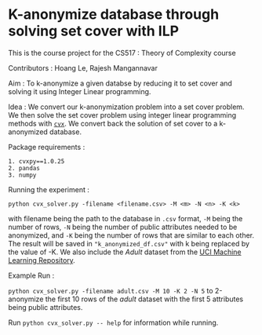 # K-anonymize database through solving set cover with ILP

This is the course project for the CS517 : Theory of Complexity course 

Contributors : Hoang Le, Rajesh Mangannavar

Aim : To k-anonymize a given databse by reducing it to set cover and solving it using Integer Linear programming. 

Idea : We convert our k-anonymization problem into a set cover problem. We then solve the set cover problem using integer linear programming methods with [`cvx`](https://github.com/cvxgrp/cvxpy). We convert back the solution of set cover to a k-anonymized database.

Package requirements :
```
1. cvxpy==1.0.25
2. pandas
3. numpy
```
Running the experiment : 

```python cvx_solver.py -filename <filename.csv> -M <m> -N <n> -K <k>```

with filename being the path to the database in `.csv` format, `-M` being the number of rows, `-N` being the number of public attributes needed to be anonymized, and `-K` being the number of rows that are similar to each other. The result will be saved in `"k_anonymized_df.csv"` with k being replaced by the value of -K. We also include the *Adult* dataset from the [UCI Machine Learning Repository](https://archive.ics.uci.edu/ml/datasets/adult).

Example Run :

```python cvx_solver.py -filename adult.csv -M 10 -K 2 -N 5```
to 2-anonymize the first 10 rows of the *adult* dataset with the first 5 attributes being public attributes. 

Run `python cvx_solver.py -- help` for information while running.
